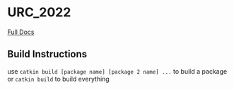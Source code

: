# URC_2022

[Full Docs](https://docs.google.com/document/d/1HZW7jHYWGAuONX8vwVCPRpkgOKioc5_Ffjo8CsBJvVM/edit?usp=sharing)

## Build Instructions

use `catkin build [package name] [package 2 name] ...` to build a package or `catkin build` to build everything


